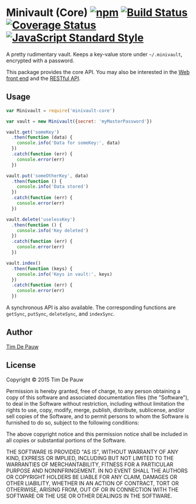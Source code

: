# Minivault (Core) [![npm](https://img.shields.io/npm/v/minivault-core.svg)](https://www.npmjs.com/package/minivault-core) [![Build Status](https://img.shields.io/travis/timdp/minivault-core.svg)](https://travis-ci.org/timdp/minivault-core) [![Coverage Status](https://img.shields.io/coveralls/timdp/minivault-core.svg)](https://coveralls.io/r/timdp/minivault-core) [![JavaScript Standard Style](https://img.shields.io/badge/code%20style-standard-brightgreen.svg)](https://github.com/feross/standard)

A pretty rudimentary vault. Keeps a key-value store under `~/.minivault`,
encrypted with a password.

This package provides the core API.
You may also be interested in the
[Web front end](https://www.npmjs.com/package/minivault)
and the
[RESTful API](https://www.npmjs.com/package/minivault-rest).

## Usage

```js
var Minivault = require('minivault-core')

var vault = new Minivault({secret: 'myMasterPassword'})

vault.get('someKey')
  .then(function (data) {
    console.info('Data for someKey:', data)
  })
  .catch(function (err) {
    console.error(err)
  })

vault.put('someOtherKey', data)
  .then(function () {
    console.info('Data stored')
  })
  .catch(function (err) {
    console.error(err)
  })

vault.delete('uselessKey')
  .then(function () {
    console.info('Key deleted')
  })
  .catch(function (err) {
    console.error(err)
  })

vault.index()
  .then(function (keys) {
    console.info('Keys in vault:', keys)
  })
  .catch(function (err) {
    console.error(err)
  })
```

A synchronous API is also available. The corresponding functions are
`getSync`, `putSync`, `deleteSync`, and `indexSync`.

## Author

[Tim De Pauw](https://tmdpw.eu/)

## License

Copyright &copy; 2015 Tim De Pauw

Permission is hereby granted, free of charge, to any person obtaining a copy
of this software and associated documentation files (the "Software"), to deal
in the Software without restriction, including without limitation the rights
to use, copy, modify, merge, publish, distribute, sublicense, and/or sell
copies of the Software, and to permit persons to whom the Software is
furnished to do so, subject to the following conditions:

The above copyright notice and this permission notice shall be included in all
copies or substantial portions of the Software.

THE SOFTWARE IS PROVIDED "AS IS", WITHOUT WARRANTY OF ANY KIND, EXPRESS OR
IMPLIED, INCLUDING BUT NOT LIMITED TO THE WARRANTIES OF MERCHANTABILITY,
FITNESS FOR A PARTICULAR PURPOSE AND NONINFRINGEMENT. IN NO EVENT SHALL THE
AUTHORS OR COPYRIGHT HOLDERS BE LIABLE FOR ANY CLAIM, DAMAGES OR OTHER
LIABILITY, WHETHER IN AN ACTION OF CONTRACT, TORT OR OTHERWISE, ARISING FROM,
OUT OF OR IN CONNECTION WITH THE SOFTWARE OR THE USE OR OTHER DEALINGS IN THE
SOFTWARE.
